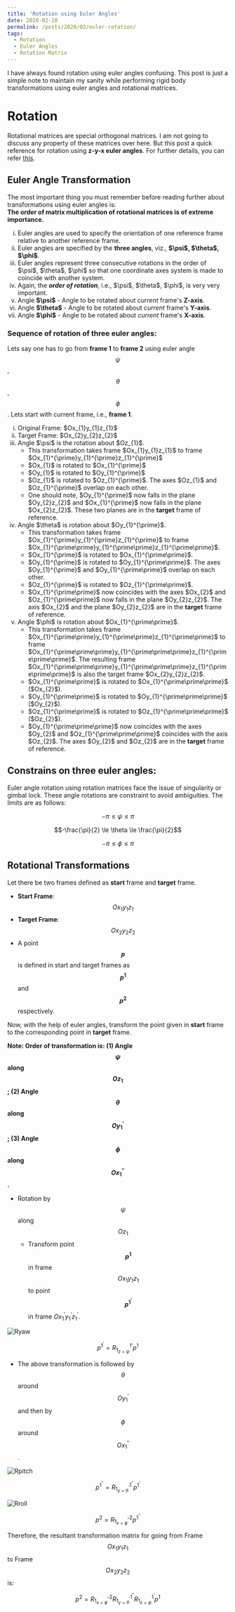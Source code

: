 ```yaml
---
title: 'Rotation using Euler Angles'
date: 2020-02-10
permalink: /posts/2020/02/euler-rotation/
tags:
  - Rotation
  - Euler Angles
  - Rotation Matrix
---
```


I have always found rotation using euler angles confusing. This post is just a simple note to maintain my sanity while performing rigid body transformations using euler angles and rotational matrices.

# Rotation

Rotational matrices are special orthogonal matrices. I am not going to discuss any property of these matrices over here. But this post a quick reference for rotation using **z-y-x euler angles**. For further details, you can refer [this](https://en.wikipedia.org/wiki/Rotation_matrix).

## Euler Angle Transformation
The most important thing you must remember before reading further about transformations using euler angles is:  
**The order of matrix multiplication of rotational matrices is of extreme importance.**


<ol type="i">
  <li>Euler angles are used to specify the orientation of one reference frame relative to another reference frame.</li>
  <li>Euler angles are specified by the <b>three angles</b>, viz., <strong>$\psi$, $\theta$, $\phi$</strong>.</li>
  <li>Euler angles represent three consecutive rotations in the order of $\psi$, $\theta$, $\phi$ so that one coordinate axes system is made to coincide with another system.</li>
  <li>Again, the <b><i>order of rotation</i></b>, i.e., $\psi$, $\theta$, $\phi$, is very very important.</li>
  <li>Angle <strong>$\psi$</strong> - Angle to be rotated about <i>current</i> frame's <b>Z-axis</b>.</li>
  <li>Angle <strong>$\theta$</strong> - Angle to be rotated about <i>current</i> frame's <b>Y-axis</b>.</li>
  <li>Angle <strong>$\phi$</strong> - Angle to be rotated about <i>current</i> frame's <b>X-axis</b>.</li>
</ol>


### Sequence of rotation of three euler angles:
Lets say one has to go from **frame 1** to **frame 2** using euler angle $$\psi$$, $$\theta$$, $$\phi$$. Lets start with current frame, i.e., **frame 1**.
<ol type="i">
  <li>Original Frame: $Ox_{1}y_{1}z_{1}$</li>
  <li>Target Frame: $Ox_{2}y_{2}z_{2}$</li>
  <li>Angle $\psi$ is the rotation about $Oz_{1}$.
    <ul>
      <li>This transformation takes frame $Ox_{1}y_{1}z_{1}$ to frame $Ox_{1}^{\prime}y_{1}^{\prime}z_{1}^{\prime}$</li>
      <li>$Ox_{1}$ is rotated to $Ox_{1}^{\prime}$</li>
      <li>$Oy_{1}$ is rotated to $Oy_{1}^{\prime}$</li>
      <li>$Oz_{1}$ is rotated to $Oz_{1}^{\prime}$. The axes $Oz_{1}$ and $Oz_{1}^{\prime}$ overlap on each other.</li>
      <li>One should note, $Oy_{1}^{\prime}$ now falls in the plane $Oy_{2}z_{2}$ and $Ox_{1}^{\prime}$ now falls in the plane $Ox_{2}z_{2}$. These two planes are in the <b>target</b> frame of reference.</li>
    </ul>
  </li>
  <li>Angle $\theta$ is rotation about $Oy_{1}^{\prime}$.
    <ul>
      <li>This transformation takes frame $Ox_{1}^{\prime}y_{1}^{\prime}z_{1}^{\prime}$ to frame $Ox_{1}^{\prime\prime}y_{1}^{\prime\prime}z_{1}^{\prime\prime}$.</li>
      <li>$Ox_{1}^{\prime}$ is rotated to $Ox_{1}^{\prime\prime}$.</li>
      <li>$Oy_{1}^{\prime}$ is rotated to $Oy_{1}^{\prime\prime}$. The axes $Oy_{1}^{\prime}$ and $Oy_{1}^{\prime\prime}$ overlap on each other.</li>
      <li>$Oz_{1}^{\prime}$ is rotated to $Oz_{1}^{\prime\prime}$.</li>
      <li>$Ox_{1}^{\prime\prime}$ now coincides with the axes $Ox_{2}$ and $Oz_{1}^{\prime\prime}$ now falls in the plane $Oy_{2}z_{2}$. The axis $Ox_{2}$ and the plane $Oy_{2}z_{2}$ are in the <b>target</b> frame of reference.</li>
    </ul>
  </li>
  
  <li>Angle $\phi$ is rotation about $Ox_{1}^{\prime\prime}$.
    <ul>
      <li>This transformation takes frame $Ox_{1}^{\prime\prime}y_{1}^{\prime\prime}z_{1}^{\prime\prime}$ to frame $Ox_{1}^{\prime\prime\prime}y_{1}^{\prime\prime\prime}z_{1}^{\prime\prime\prime}$. The resulting frame $Ox_{1}^{\prime\prime\prime}y_{1}^{\prime\prime\prime}z_{1}^{\prime\prime\prime}$ is also the target frame $Ox_{2}y_{2}z_{2}$.</li>
      <li>$Ox_{1}^{\prime\prime}$ is rotated to $Ox_{1}^{\prime\prime\prime}$ ($Ox_{2}$).</li>
      <li>$Oy_{1}^{\prime\prime}$ is rotated to $Oy_{1}^{\prime\prime\prime}$ ($Oy_{2}$).</li>
      <li>$Oz_{1}^{\prime\prime}$ is rotated to $Oz_{1}^{\prime\prime\prime}$ ($Oz_{2}$).</li>
      <li>$Oy_{1}^{\prime\prime\prime}$ now coincides with the axes $Oy_{2}$ and $Oz_{1}^{\prime\prime\prime}$ coincides with the axis $Oz_{2}$. The axes $Oy_{2}$ and $Oz_{2}$ are in the <b>target</b> frame of reference.</li>
    </ul>
  </li>
  
</ol>


## Constrains on three euler angles:
Euler angle rotation using rotation matrices face the issue of singularity or gimbal lock. These angle rotations are constraint to avoid ambiguities. The limits are as follows:

$$-\pi \le \psi \le \pi$$

$$-\frac{\pi}{2} \le \theta \le \frac{\pi}{2}$$

$$-\pi \le \phi \le \pi$$

## Rotational Transformations

Let there be two frames defined as **start** frame and **target** frame.

* **Start Frame**: $$Ox_{1}y_{1}z_{1}$$
* **Target Frame**: $$Ox_{2}y_{2}z_{2}$$
* A point **$$p$$** is defined in start and target frames as **$$p^{1}$$** and **$$p^{2}$$** respectively.

Now, with the help of euler angles, transform the point given in **start** frame to the corresponding point in **target** frame.

**Note: Order of transformation is: (1) Angle $$\psi$$ along $$Oz_{1}$$; (2) Angle $$\theta$$ along $$Oy_{1}^{\prime}$$; (3) Angle $$\phi$$ along $$Ox_{1}^{\prime\prime}$$.**

* Rotation by $$\psi$$ along $$Oz_{1}$$
    * Transform point **$$p^{1}$$** in frame $$Ox_{1}y_{1}z_{1}$$ to point **$$p^{1^{\prime}}$$** in frame $Ox_{1}^{\prime}y_{1}^{\prime}z_{1}^{\prime}$.

<img src="/images/euler_rotation/Ryaw12.gif" alt="Ryaw"/>

$$p^{1^{\prime}} = R_{1_{z=\psi}}^{1\prime} p^{1}$$

* The above transformation is followed by $$\theta$$ around $$Oy_{1}^{\prime}$$ and then by $$\phi$$ around $$Ox_{1}^{\prime\prime}$$.

<img src="/images/euler_rotation/Rpitch12.gif" alt="Rpitch"/>

$$p^{1^{\prime\prime}} = R_{1^{\prime}_{y=\theta}}^{1^{\prime\prime}} p^{1^{\prime}}$$

<img src="/images/euler_rotation/Rroll12.gif" alt="Rroll"/>

$$p^{2} = R_{1^{\prime\prime}_{x=\phi}}^{2} p^{1^{\prime\prime}}$$

Therefore, the resultant transformation matrix for going from Frame $$Ox_{1}y_{1}z_{1}$$ to Frame $$Ox_{2}y_{2}z_{2}$$ is:

$$p^{2} = R_{1^{\prime\prime}_{x=\phi}}^{2} R_{1^{\prime}_{y=\theta}}^{1^{\prime\prime}} R_{1_{z=\psi}}^{1^{\prime}} p^{1}$$
